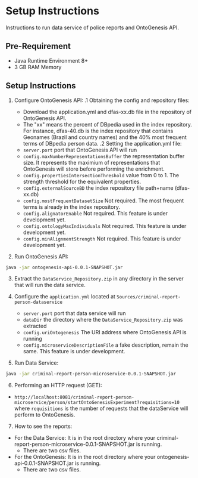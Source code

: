 # Setup Instructions
Instructions to run data service of police reports and OntoGenesis API.

## Pre-Requirement
- Java Runtime Environment 8+
- 3 GB RAM Memory

## Setup Instructions

1. Configure OntoGenesis API:
    .1 Obtaining the config and repository files:
	 - Download the application.yml and dfas-xx.db file in the repository of OntoGenesis API.
	 - The "xx" means the percent of DBpedia used in the index repository. For instance, dfas-40.db is the index repository that contains Geonames (Brazil and country names) and the 40% most frequent terms of DBpedia person data.
    .2 Setting the application.yml file:
	 - `server.port` port that OntoGenesis API will run
	 - `config.maxNumberRepresentationsBuffer` the representation buffer size. It represents the maximium of representations that OntoGenesis will store before performing the enrichment.
	 - `config.propertiesIntersectionThreshold` value from 0 to 1. The strength threshold for the equivalent properties.
	 - `config.externalSourceBD` the index repository file path+name (dfas-xx.db)
	 - `config.mostFrequentDatasetSize` Not required. The most frequent terms is already in the index repository.
	 - `config.alignatorEnable` Not required. This feature is under development yet.
	 - `config.ontologyMaxIndividuals` Not required. This feature is under development yet.
	 - `config.minAlignmentStrength` Not required. This feature is under development yet.
 
2. Run OntoGenesis API:
 ```bash
 java -jar ontogenesis-api-0.0.1-SNAPSHOT.jar 
 ```

3. Extract the `DataService_Repository.zip` in any directory in the server that will run the data service.

4. Configure the `application.yml` located at `Sources/criminal-report-person-dataservice`
    - `server.port` port that data service will run
    - `dataDir` the directory where the `DataService_Repository.zip` was extracted
    - `config.uriOntogenesis` The URI address where OntoGenesis API is running
    - `config.microserviceDescriptionFile` a fake description, remain the same. This feature is under development.

5. Run Data Service:
 ```bash
 java -jar criminal-report-person-microservice-0.0.1-SNAPSHOT.jar
 ```

6. Performing an HTTP request (GET):
 - `http://localhost:8081/criminal-report-person-microservice/person/startOntoGenesisExperiment?requisitions=10`
 where `requisitions` is the number of requests that the dataService will perform to OntoGenesis.

7. How to see the reports:
 - For the Data Service: It is in the root directory where your criminal-report-person-microservice-0.0.1-SNAPSHOT.jar is running.
     - There are two csv files.
 - For the OntoGenesis: It is in the root directory where your ontogenesis-api-0.0.1-SNAPSHOT.jar is running.
      - There are two csv files.
